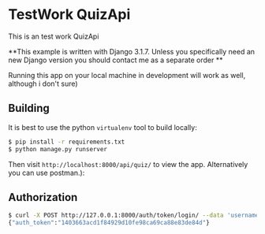 # TestWork QuizApi

This is an test work QuizApi

**This example is written with Django 3.1.7. Unless you specifically
need an new Django version you should contact me as a separate order **

Running this app on your local machine in development will work as
well, although i don't sure)


## Building

It is best to use the python `virtualenv` tool to build locally:

```sh
$ pip install -r requirements.txt
$ python manage.py runserver
```

Then visit `http://localhost:8000/api/quiz/` to view the app. Alternatively you
can use postman.):


## Authorization


```sh
$ curl -X POST http://127.0.0.1:8000/auth/token/login/ --data 'username=kk23&password=123123123'
{"auth_token":"1403663acd1f84929d10fe98ca69ca88e83de84d"}
```
